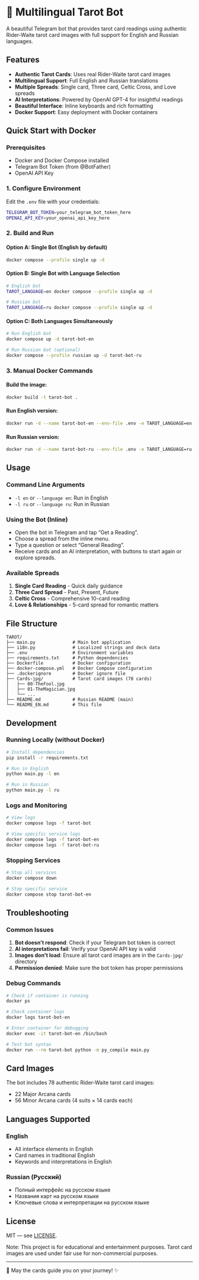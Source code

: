 # 🔮 Multilingual Tarot Bot

A beautiful Telegram bot that provides tarot card readings using authentic Rider-Waite tarot card images with full support for English and Russian languages.

## Features

- **Authentic Tarot Cards**: Uses real Rider-Waite tarot card images
- **Multilingual Support**: Full English and Russian translations
- **Multiple Spreads**: Single card, Three card, Celtic Cross, and Love spreads
- **AI Interpretations**: Powered by OpenAI GPT-4 for insightful readings
- **Beautiful Interface**: Inline keyboards and rich formatting
- **Docker Support**: Easy deployment with Docker containers

## Quick Start with Docker

### Prerequisites
- Docker and Docker Compose installed
- Telegram Bot Token (from @BotFather)
- OpenAI API Key

### 1. Configure Environment
Edit the `.env` file with your credentials:
```bash
TELEGRAM_BOT_TOKEN=your_telegram_bot_token_here
OPENAI_API_KEY=your_openai_api_key_here
```

### 2. Build and Run

#### Option A: Single Bot (English by default)
```bash
docker compose --profile single up -d
```

#### Option B: Single Bot with Language Selection
```bash
# English bot
TAROT_LANGUAGE=en docker compose --profile single up -d

# Russian bot
TAROT_LANGUAGE=ru docker compose --profile single up -d
```

#### Option C: Both Languages Simultaneously
```bash
# Run English bot
docker compose up -d tarot-bot-en

# Run Russian bot (optional)
docker compose --profile russian up -d tarot-bot-ru
```

### 3. Manual Docker Commands

#### Build the image:
```bash
docker build -t tarot-bot .
```

#### Run English version:
```bash
docker run -d --name tarot-bot-en --env-file .env -e TAROT_LANGUAGE=en tarot-bot
```

#### Run Russian version:
```bash
docker run -d --name tarot-bot-ru --env-file .env -e TAROT_LANGUAGE=ru tarot-bot
```

## Usage

### Command Line Arguments
- `-l en` or `--language en`: Run in English
- `-l ru` or `--language ru`: Run in Russian

### Using the Bot (Inline)
- Open the bot in Telegram and tap “Get a Reading”.
- Choose a spread from the inline menu.
- Type a question or select “General Reading”.
- Receive cards and an AI interpretation, with buttons to start again or explore spreads.

### Available Spreads
1. **Single Card Reading** - Quick daily guidance
2. **Three Card Spread** - Past, Present, Future
3. **Celtic Cross** - Comprehensive 10-card reading
4. **Love & Relationships** - 5-card spread for romantic matters

## File Structure
```
TAROT/
├── main.py              # Main bot application
├── i18n.py              # Localized strings and deck data
├── .env                 # Environment variables
├── requirements.txt     # Python dependencies
├── Dockerfile           # Docker configuration
├── docker-compose.yml   # Docker Compose configuration
├── .dockerignore        # Docker ignore file
├── Cards-jpg/           # Tarot card images (78 cards)
│   ├── 00-TheFool.jpg
│   ├── 01-TheMagician.jpg
│   └── ...
├── README.md            # Russian README (main)
└── README_EN.md         # This file
```

## Development

### Running Locally (without Docker)
```bash
# Install dependencies
pip install -r requirements.txt

# Run in English
python main.py -l en

# Run in Russian
python main.py -l ru
```

### Logs and Monitoring
```bash
# View logs
docker compose logs -f tarot-bot

# View specific service logs
docker compose logs -f tarot-bot-en
docker compose logs -f tarot-bot-ru
```

### Stopping Services
```bash
# Stop all services
docker compose down

# Stop specific service
docker compose stop tarot-bot-en
```

## Troubleshooting

### Common Issues

1. **Bot doesn't respond**: Check if your Telegram bot token is correct
2. **AI interpretations fail**: Verify your OpenAI API key is valid
3. **Images don't load**: Ensure all tarot card images are in the `Cards-jpg/` directory
4. **Permission denied**: Make sure the bot token has proper permissions

### Debug Commands
```bash
# Check if container is running
docker ps

# Check container logs
docker logs tarot-bot-en

# Enter container for debugging
docker exec -it tarot-bot-en /bin/bash

# Test bot syntax
docker run --rm tarot-bot python -m py_compile main.py
```

## Card Images

The bot includes 78 authentic Rider-Waite tarot card images:
- 22 Major Arcana cards
- 56 Minor Arcana cards (4 suits × 14 cards each)

## Languages Supported

### English
- All interface elements in English
- Card names in traditional English
- Keywords and interpretations in English

### Russian (Русский)
- Полный интерфейс на русском языке
- Названия карт на русском языке
- Ключевые слова и интерпретации на русском языке

## License

MIT — see [LICENSE](LICENSE).

Note: This project is for educational and entertainment purposes. Tarot card images are used under fair use for non-commercial purposes.

---

🔮 May the cards guide you on your journey! ✨
